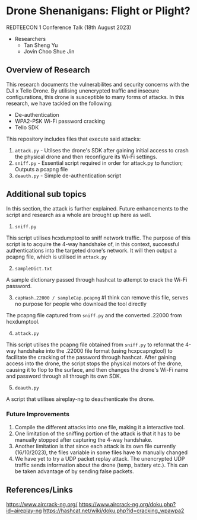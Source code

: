 # Drone Shenanigans: Flight or Plight?
REDTEECON 1 Conference Talk (18th August 2023)
- Researchers
  - Tan Sheng Yu
  - Jovin Choo Shue Jin
 
## Overview of Research
This research documents the vulnerabilites and security concerns with the DJI x Tello Drone. By utilising unencrypted traffic and insecure configurations, this drone is susceptible to many forms of attacks. In this research, we have tackled on the following:
  - De-authentication
  - WPA2-PSK Wi-Fi password cracking
  - Tello SDK

This repository includes files that execute said attacks:
 1) ```attack.py``` - Utilses the drone's SDK after gaining initial access to crash the physical drone and then reconfigure its Wi-Fi settings.
 2) ```sniff.py``` - Essential script required in order for attack.py to function; Outputs a pcapng file
 3) ```deauth.py``` - Simple de-authentication script

## Additional sub topics
In this section, the attack is further explained. Future enhancements to the script and research as a whole are brought up here as well.

1) ```sniff.py```

This script utilises hcxdumptool to sniff network traffic. The purpose of this script is to acquire the 4-way handshake of, in this context, successful authentications into the targeted drone's network. It will then output a pcapng file, which is utilised in ```attack.py```

2) ```sampleDict.txt```

A sample dictionary passed through hashcat to attempt to crack the Wi-Fi password.

3) ```capHash.22000 / sampleCap.pcapng``` #I think can remove this file, serves no purpose for people who download the tool directly

The pcapng file captured from ```sniff.py``` and the converted .22000 from hcxdumptool.

4) ```attack.py```

This script utilses the pcapng file obtained from ```sniff.py``` to reformat the 4-way handshake into the .22000 file format (using hcxpcapngtool) to facilitate the cracking of the password through hashcat.
After gaining access into the drone, the script stops the physical motors of the drone, causing it to flop to the surface, and then changes the drone's Wi-Fi name and password through all through its own SDK.

5) ```deauth.py```

A script that utilises aireplay-ng to deauthenticate the drone.

### Future Improvements
1) Compile the different attacks into one file, making it a interactive tool.
2) One limitation of the sniffing portion of the attack is that it has to be manually stopped after capturing the 4-way handshake.
3) Another limitation is that since each attack is its own file currently (16/10/2023), the files variable in some files have to manually changed
4) We have yet to try a UDP packet replay attack. The unencrypted UDP traffic sends information about the drone (temp, battery etc.). This can be taken advantage of by sending false packets. 


## References/Links
https://www.aircrack-ng.org/
https://www.aircrack-ng.org/doku.php?id=aireplay-ng
https://hashcat.net/wiki/doku.php?id=cracking_wpawpa2

